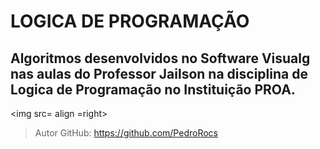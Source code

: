 # LOGICA DE PROGRAMAÇÃO

## Algoritmos desenvolvidos no Software Visualg nas aulas do Professor Jailson na disciplina de Logica de Programação no Instituição PROA.
<img src= align =right>

> Autor GitHub: https://github.com/PedroRocs
 
